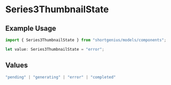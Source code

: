 # Series3ThumbnailState

## Example Usage

```typescript
import { Series3ThumbnailState } from "shortgenius/models/components";

let value: Series3ThumbnailState = "error";
```

## Values

```typescript
"pending" | "generating" | "error" | "completed"
```